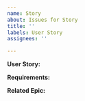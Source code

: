```yaml
---
name: Story
about: Issues for Story
title: ''
labels: User Story
assignees: ''

---
```


**User Story:**

**Requirements:**

**Related Epic:**
